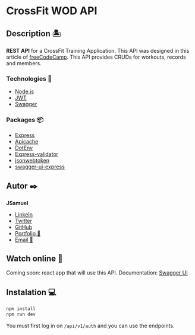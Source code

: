 # CrossFit WOD API

## Description 🏝️

**REST API** for a CrossFit Training Application. This API was designed in this article of [freeCodeCamp](https://www.freecodecamp.org/news/rest-api-design-best-practices-build-a-rest-api/). This API provides CRUDs for workouts, records and members.

### Technologies 🤖

- [Node.js](https://nodejs.org/es)
- [JWT](https://jwt.io/)
- [Swagger](https://swagger.io/)

### Packages 📦

- [Express](https://www.npmjs.com/package/express)
- [Apicache](https://www.npmjs.com/package/apicache)
- [DotEnv](https://www.npmjs.com/package/dotenv)
- [Express-validator](https://express-validator.github.io/docs)
- [jsonwebtoken](https://www.npmjs.com/package/jsonwebtoken)
- [swagger-ui-express](https://www.npmjs.com/package/swagger-ui-express)

## Autor ✒️

**JSamuel**

- [LinkeIn](https://www.linkedin.com/in/jsamuelap/)
- [Twitter](https://twitter.com/JSamuelAP)
- [GitHub](https://github.com/JSamuelAP)
- [Portfolio 💼](https://jsamuelap.github.io/)
- [Email 📧](mailto:sp4619168@gmail.com)

## Watch online 👀

Coming soon: react app that will use this API.
Documentation: [Swagger UI](https://crossfit-wod-api-dev-eegs.1.us-1.fl0.io/api/v1/docs/)

## Instalation 💻

```bash
npm install
npm run dev
```

You must first log in on `/api/v1/auth` and you can use the endpoints.
